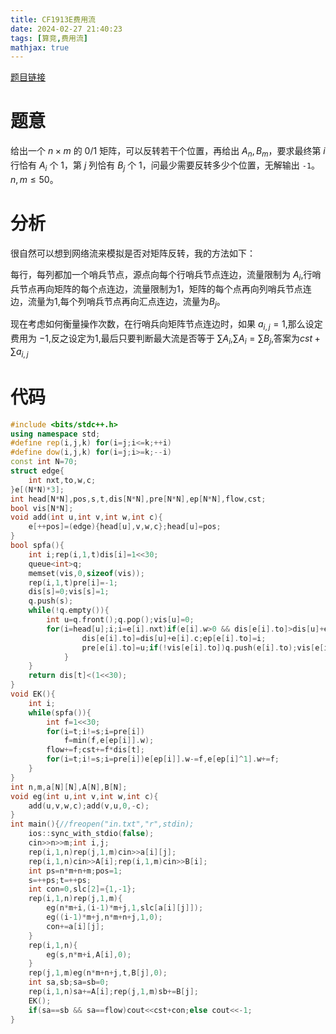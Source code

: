```yaml
---
title: CF1913E费用流
date: 2024-02-27 21:40:23
tags: [算竞,费用流]
mathjax: true
---
```

[题目链接](https://codeforces.com/problemset/problem/1913/E)
# 题意

给出一个 $n\times m$ 的 0/1 矩阵，可以反转若干个位置，再给出 $A_n,B_m$，要求最终第 $i$ 行恰有 $A_i$ 个 $1$，第 $j$ 列恰有 $B_j$ 个 $1$，问最少需要反转多少个位置，无解输出 `-1`。$n,m\le 50$。

# 分析
很自然可以想到网络流来模拟是否对矩阵反转，我的方法如下：

每行，每列都加一个哨兵节点，源点向每个行哨兵节点连边，流量限制为 $A_i$,行哨兵节点再向矩阵的每个点连边，流量限制为$1$，矩阵的每个点再向列哨兵节点连边，流量为$1$,每个列哨兵节点再向汇点连边，流量为$B_j$。

现在考虑如何衡量操作次数，在行哨兵向矩阵节点连边时，如果 $a_{i,j}=1$,那么设定费用为 $-1$,反之设定为$1$,最后只要判断最大流是否等于 $\sum A_i$,$\sum A_i=\sum B_j$,答案为$cst+\sum a_{i,j}$

# 代码
```cpp
#include <bits/stdc++.h>
using namespace std;
#define rep(i,j,k) for(i=j;i<=k;++i)
#define dow(i,j,k) for(i=j;i>=k;--i)
const int N=70;
struct edge{
    int nxt,to,w,c;
}e[(N*N)*3];
int head[N*N],pos,s,t,dis[N*N],pre[N*N],ep[N*N],flow,cst;
bool vis[N*N];
void add(int u,int v,int w,int c){
    e[++pos]=(edge){head[u],v,w,c};head[u]=pos;
}
bool spfa(){
    int i;rep(i,1,t)dis[i]=1<<30;
    queue<int>q;
    memset(vis,0,sizeof(vis));
    rep(i,1,t)pre[i]=-1;
    dis[s]=0;vis[s]=1;
    q.push(s);
    while(!q.empty()){
        int u=q.front();q.pop();vis[u]=0;
        for(i=head[u];i;i=e[i].nxt)if(e[i].w>0 && dis[e[i].to]>dis[u]+e[i].c){
                dis[e[i].to]=dis[u]+e[i].c;ep[e[i].to]=i;
                pre[e[i].to]=u;if(!vis[e[i].to])q.push(e[i].to);vis[e[i].to]=1;
            }
    }
    return dis[t]<(1<<30);
}
void EK(){
    int i;
    while(spfa()){
        int f=1<<30;
        for(i=t;i!=s;i=pre[i])
            f=min(f,e[ep[i]].w);
        flow+=f;cst+=f*dis[t];
        for(i=t;i!=s;i=pre[i])e[ep[i]].w-=f,e[ep[i]^1].w+=f;
    }
}
int n,m,a[N][N],A[N],B[N];
void eg(int u,int v,int w,int c){
    add(u,v,w,c);add(v,u,0,-c);
}
int main(){//freopen("in.txt","r",stdin);
    ios::sync_with_stdio(false);
    cin>>n>>m;int i,j;
    rep(i,1,n)rep(j,1,m)cin>>a[i][j];
    rep(i,1,n)cin>>A[i];rep(i,1,m)cin>>B[i];
    int ps=n*m+n+m;pos=1;
    s=++ps;t=++ps;
    int con=0,slc[2]={1,-1};
    rep(i,1,n)rep(j,1,m){
        eg(n*m+i,(i-1)*m+j,1,slc[a[i][j]]);
        eg((i-1)*m+j,n*m+n+j,1,0);
        con+=a[i][j];
    }
    rep(i,1,n){
        eg(s,n*m+i,A[i],0);
    }
    rep(j,1,m)eg(n*m+n+j,t,B[j],0);
    int sa,sb;sa=sb=0;
    rep(i,1,n)sa+=A[i];rep(j,1,m)sb+=B[j];
    EK();
    if(sa==sb && sa==flow)cout<<cst+con;else cout<<-1;
}
```
